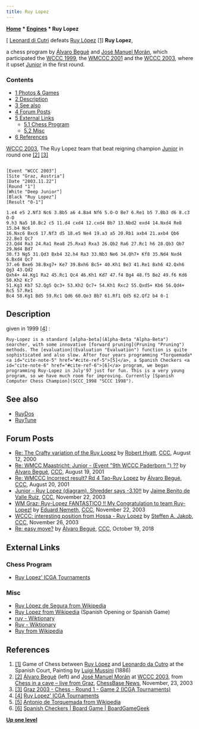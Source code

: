 ```yaml
---
title: Ruy Lopez
---
```

**[Home](Home "Home") \* [Engines](Engines "Engines") \* Ruy Lopez**



[ [Leonard di Cutri](https://en.wikipedia.org/wiki/Giovanni_Leonardo_Di_Bona) defeats [Ruy López](https://en.wikipedia.org/wiki/Ruy_L%C3%B3pez_de_Segura) <a id="cite-note-1" href="#cite-ref-1">[1]</a>
**Ruy Lopez**,  

a chess program by [Álvaro Begué](%C3%81lvaro_Begu%C3%A9 "Álvaro Begué") and [José Manuel Morán](Jos%C3%A9_Manuel_Mor%C3%A1n "José Manuel Morán"), which participated the [WCCC 1999](WCCC_1999 "WCCC 1999"), the [WMCCC 2001](WMCCC_2001 "WMCCC 2001") and the [WCCC 2003](WCCC_2003 "WCCC 2003"), where it upset [Junior](Junior "Junior") in the first round. 



### Contents


* [1 Photos & Games](#photos-.26-games)
* [2 Description](#description)
* [3 See also](#see-also)
* [4 Forum Posts](#forum-posts)
* [5 External Links](#external-links)
	+ [5.1 Chess Program](#chess-program)
	+ [5.2 Misc](#misc)
* [6 References](#references)






 [](File:%C3%81lvaroAndJos%C3%A9Graz2003.jpg) 
[WCCC 2003](WCCC_2003 "WCCC 2003"), The Ruy Lopez team that beat reigning champion [Junior](Junior "Junior") in round one <a id="cite-note-2" href="#cite-ref-2">[2]</a> <a id="cite-note-3" href="#cite-ref-3">[3]</a>




```

[Event "WCCC 2003"]
[Site "Graz, Austria"]
[Date "2003.11.22"]
[Round "1"]
[White "Deep Junior"]
[Black "Ruy Lopez"]
[Result "0-1"]

1.e4 e5 2.Nf3 Nc6 3.Bb5 a6 4.Ba4 Nf6 5.O-O Be7 6.Re1 b5 7.Bb3 d6 8.c3 O-O 
9.h3 Na5 10.Bc2 c5 11.d4 cxd4 12.cxd4 Bb7 13.Nbd2 exd4 14.Nxd4 Re8 15.b4 Nc6 
16.Nxc6 Bxc6 17.Nf3 d5 18.e5 Ne4 19.a3 a5 20.Rb1 axb4 21.axb4 Qb6 22.Be3 Qc7 
23.Qd4 Ra3 24.Ra1 Rea8 25.Rxa3 Rxa3 26.Qb2 Ra6 27.Rc1 h6 28.Qb3 Qb7 29.Nd4 Bd7 
30.f3 Ng5 31.Qd3 Bxb4 32.h4 Ra3 33.Nb3 Ne6 34.Qh7+ Kf8 35.Nd4 Nxd4 6.Bxd4 Qc7 
37.e6 Bxe6 38.Bxg7+ Ke7 39.Bxh6 Bc5+ 40.Kh1 Be3 41.Re1 Bxh6 42.Qxh6 Qg3 43.Qd2 
Qxh4+ 44.Kg1 Ra2 45.Rc1 Qc4 46.Kh1 Kd7 47.f4 Bg4 48.f5 Be2 49.f6 Kd6 50.Kh2 Kc7 
51.Kg3 Kb7 52.Qg5 Qc3+ 53.Kh2 Qc7+ 54.Kh1 Rxc2 55.Qxd5+ Kb6 56.Qd4+ Rc5 57.Re1 
Bc4 58.Kg1 Bd5 59.Rc1 Qd6 60.Qe3 Bb7 61.Rf1 Qd5 62.Qf2 b4 0-1 

```

## Description


given in 1999 <a id="cite-note-4" href="#cite-ref-4">[4]</a> :




```
Ruy-Lopez is a standard [alpha-beta](Alpha-Beta "Alpha-Beta") searcher, with some innovative [forward pruning](Pruning "Pruning") methods. The [evaluation](Evaluation "Evaluation") function is quite sophisticated and also slow. After four years programming *Torquemada* <a id="cite-note-5" href="#cite-ref-5">[5]</a>, a Spanish Checkers <a id="cite-note-6" href="#cite-ref-6">[6]</a> program, we began programming Ruy-Lopez in July'97 just for fun. This is a very young program, so we have much room for improving. Currently [Spanish Computer Chess Champion](SCCC_1998 "SCCC 1998"). 

```

## See also


* [RuyDos](RuyDos "RuyDos")
* [RuyTune](RuyTune "RuyTune")


## Forum Posts


* [Re: The Crafty variation of the Ruy Lopez](https://www.stmintz.com/ccc/index.php?id=124111) by [Robert Hyatt](Robert_Hyatt "Robert Hyatt"), [CCC](CCC "CCC"), August 12, 2000
* [Re: WMCC Maastricht: Junior - (Event "9th WCCC Paderborn ") ??](https://www.stmintz.com/ccc/index.php?id=184399) by [Álvaro Begué](%C3%81lvaro_Begu%C3%A9 "Álvaro Begué"), [CCC](CCC "CCC"), August 19, 2001
* [Re: WMCCC Incorrect result? Rd 4 Tao-Ruy Lopez](https://www.stmintz.com/ccc/index.php?id=184626) by [Álvaro Begué](%C3%81lvaro_Begu%C3%A9 "Álvaro Begué"), [CCC](CCC "CCC"), August 20, 2001
* [Junior - Ruy Lopez (diagram). Shredder says -3.10!!](https://www.stmintz.com/ccc/index.php?id=329596) by [Jaime Benito de Valle Ruiz](Jaime_Benito_de_Valle_Ruiz "Jaime Benito de Valle Ruiz"), [CCC](CCC "CCC"), November 22, 2003
* [WM Graz: Ruy-Lopez FANTASTICO !! My Congratulation to team Ruy-Lopez!](https://www.stmintz.com/ccc/index.php?id=329661) by [Eduard Nemeth](index.php?title=Eduard_Nemeth&action=edit&redlink=1 "Eduard Nemeth (page does not exist)"), [CCC](CCC "CCC"), November 22, 2003
* [WCCC: interesting position from Hossa - Ruy Lopez](https://www.stmintz.com/ccc/index.php?id=330695) by [Steffen A. Jakob](Steffen_A._Jakob "Steffen A. Jakob"), [CCC](CCC "CCC"), November 26, 2003
* [Re: easy move?](http://www.talkchess.com/forum3/viewtopic.php?f=7&t=68692&start=8) by [Álvaro Begué](%C3%81lvaro_Begu%C3%A9 "Álvaro Begué"), [CCC](CCC "CCC"), October 19, 2018


## External Links


### Chess Program


* [Ruy Lopez' ICGA Tournaments](https://www.game-ai-forum.org/icga-tournaments/program.php?id=96)


### Misc


* [Ruy López de Segura from Wikipedia](https://en.wikipedia.org/wiki/Ruy_L%C3%B3pez_de_Segura)
* [Ruy Lopez from Wikipedia](https://en.wikipedia.org/wiki/Ruy_Lopez) (Spanish Opening or Spanish Game)
* [ruy - Wiktionary](https://en.wiktionary.org/wiki/ruy)
* [Ruy - Wiktionary](https://en.wiktionary.org/wiki/Ruy)
* [Ruy from Wikipedia](https://en.wikipedia.org/wiki/Ruy)


## References


1. <a id="cite-ref-1" href="#cite-note-1">[1]</a> Game of Chess between [Ruy López](https://en.wikipedia.org/wiki/Ruy_L%C3%B3pez_de_Segura) and [Leonardo da Cutro](https://en.wikipedia.org/wiki/Giovanni_Leonardo_Di_Bona) at the Spanish Court, Painting by [Luigi Mussini](index.php?title=Category:Luigi_Mussini&action=edit&redlink=1 "Category:Luigi Mussini (page does not exist)") (1886)
2. <a id="cite-ref-2" href="#cite-note-2">[2]</a> [Álvaro Begué](%C3%81lvaro_Begu%C3%A9 "Álvaro Begué") (left) and [José Manuel Morán](Jos%C3%A9_Manuel_Mor%C3%A1n "José Manuel Morán") at [WCCC 2003](WCCC_2003 "WCCC 2003"), from [Chess in a cave – live from Graz](https://en.chessbase.com/post/che-in-a-cave-live-from-graz), [ChessBase News](ChessBase "ChessBase"), November, 23, 2003
3. <a id="cite-ref-3" href="#cite-note-3">[3]</a> [Graz 2003 - Chess - Round 1 - Game 2 (ICGA Tournaments)](https://www.game-ai-forum.org/icga-tournaments/round.php?tournament=2&round=1&id=2)
4. <a id="cite-ref-4" href="#cite-note-4">[4]</a> [Ruy Lopez' ICGA Tournaments](https://www.game-ai-forum.org/icga-tournaments/program.php?id=96)
5. <a id="cite-ref-5" href="#cite-note-5">[5]</a> [Antonio de Torquemada from Wikipedia](https://en.wikipedia.org/wiki/Antonio_de_Torquemada)
6. <a id="cite-ref-6" href="#cite-note-6">[6]</a> [Spanish Checkers | Board Game | BoardGameGeek](https://boardgamegeek.com/boardgame/36250/spanish-checkers)

**[Up one level](Engines "Engines")**







 
